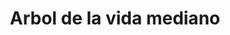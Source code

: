 ---
title: Arbol de la vida mediano
date: 
draft: false

# descripcion
description : Arbol de la vida mediano

materials: Plata 925

color: Plateado

dimensions: 2cm x 2,4cm

code: 02-14-0205

type: "Dijes"

categories: []

price: $1.820,00

# Images
# first image will be shown in the product page
images:
  # - image: "images/path_to_image"
  # La ubicacion de las imagenes es imagenes/Dijes/Dijes.Plata/02-14-0205-arbol-de-la-vida-mediano
  - image: "./images/dijes/plata/02-14-0205-arbol-de-la-vida-mediano.JPG"
---